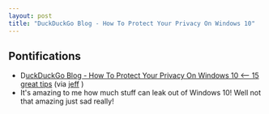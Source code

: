 ```yaml
---
layout: post
title: "DuckDuckGo Blog - How To Protect Your Privacy On Windows 10"
---
```


## Pontifications

* D[uckDuckGo Blog - How To Protect Your Privacy On Windows 10 <-- 15 great tips](https://spreadprivacy.com/windows-10-privacy-tips/) (via [jeff](http://canuckistani.ca/) )
* It's amazing to me how much stuff can leak out of Windows 10! Well not that amazing just sad really!

